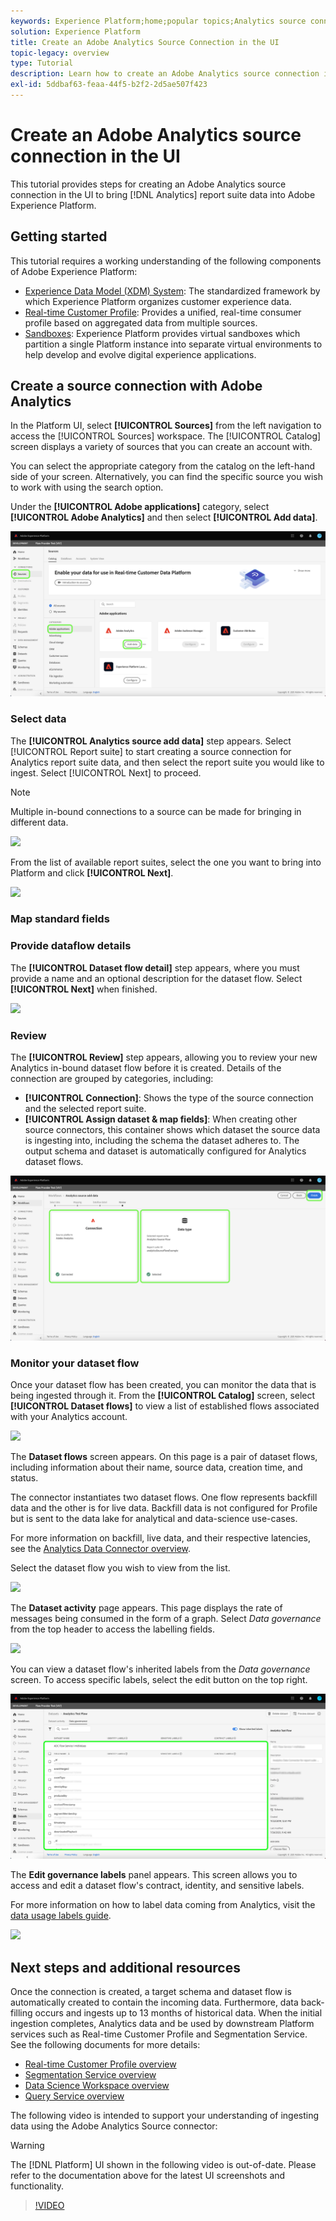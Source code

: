 ```yaml
---
keywords: Experience Platform;home;popular topics;Analytics source connector;Analytics connector;Analytics source;analytics
solution: Experience Platform
title: Create an Adobe Analytics Source Connection in the UI
topic-legacy: overview
type: Tutorial
description: Learn how to create an Adobe Analytics source connection in the UI to bring consumer data into Adobe Experience Platform.
exl-id: 5ddbaf63-feaa-44f5-b2f2-2d5ae507f423
---
```

# Create an Adobe Analytics source connection in the UI

This tutorial provides steps for creating an Adobe Analytics source connection in the UI to bring [!DNL Analytics] report suite data into Adobe Experience Platform.

## Getting started

This tutorial requires a working understanding of the following components of Adobe Experience Platform:

* [Experience Data Model (XDM) System](../../../../../xdm/home.md): The standardized framework by which Experience Platform organizes customer experience data.
* [Real-time Customer Profile](../../../../../profile/home.md): Provides a unified, real-time consumer profile based on aggregated data from multiple sources.
* [Sandboxes](../../../../../sandboxes/home.md): Experience Platform provides virtual sandboxes which partition a single Platform instance into separate virtual environments to help develop and evolve digital experience applications.

## Create a source connection with Adobe Analytics

In the Platform UI, select **[!UICONTROL Sources]** from the left navigation to access the [!UICONTROL Sources] workspace. The [!UICONTROL Catalog] screen displays a variety of sources that you can create an account with.

You can select the appropriate category from the catalog on the left-hand side of your screen. Alternatively, you can find the specific source you wish to work with using the search option.

Under the **[!UICONTROL Adobe applications]** category, select **[!UICONTROL Adobe Analytics]** and then select **[!UICONTROL Add data]**.

![](../../../../images/tutorials/create/analytics/catalog.png)

### Select data

The **[!UICONTROL Analytics source add data]** step appears. Select [!UICONTROL Report suite] to start creating a source connection for Analytics report suite data, and then select the report suite you would like to ingest. Select [!UICONTROL Next] to proceed.

>[!NOTE]
>
>Multiple in-bound connections to a source can be made for bringing in different data.

![](../../../../images/tutorials/create/analytics/dataset-flows.png)

<!---Analytics report suites can be configured for one sandbox at a time. To import the same report suite into a different sandbox, the dataset flow will have to be deleted and instantiated again via configuration for a different sandbox.--->

From the list of available report suites, select the one you want to bring into Platform and click **[!UICONTROL Next]**.

![](../../../../images/tutorials/create/analytics/select-data.png)

### Map standard fields

### Provide dataflow details

The **[!UICONTROL Dataset flow detail]** step appears, where you must provide a name and an optional description for the dataset flow. Select **[!UICONTROL Next]** when finished.

![](../../../../images/tutorials/create/analytics/dataset-flow-detail.png)

### Review

The **[!UICONTROL Review]** step appears, allowing you to review your new Analytics in-bound dataset flow before it is created. Details of the connection are grouped by categories, including:

*   **[!UICONTROL Connection]**: Shows the type of the source connection and the selected report suite.
*   **[!UICONTROL Assign dataset & map fields]**: When creating other source connectors, this container shows which dataset the source data is ingesting into, including the schema the dataset adheres to. The output schema and dataset is automatically configured for Analytics dataset flows.

![](../../../../images/tutorials/create/analytics/review.png)

### Monitor your dataset flow

Once your dataset flow has been created, you can monitor the data that is being ingested through it. From the **[!UICONTROL Catalog]** screen, select **[!UICONTROL Dataset flows]** to view a list of established flows associated with your Analytics account.

![](../../../../images/tutorials/create/analytics/catalog-dataset-flows.png)

The **Dataset flows** screen appears. On this page is a pair of dataset flows, including information about their name, source data, creation time, and status.

The connector instantiates two dataset flows. One flow represents backfill data and the other is for live data. Backfill data is not configured for Profile but is sent to the data lake for analytical and data-science use-cases.

For more information on backfill, live data, and their respective latencies, see the [Analytics Data Connector overview](../../../../connectors/adobe-applications/analytics.md).

Select the dataset flow you wish to view from the list.

![](../../../../images/tutorials/create/analytics/backfill.png)

The **Dataset activity** page appears. This page displays the rate of messages being consumed in the form of a graph. Select *Data governance* from the top header to access the labelling fields.

![](../../../../images/tutorials/create/analytics/batches.png)

You can view a dataset flow's inherited labels from the *Data governance* screen. To access specific labels, select the edit button on the top right.

![](../../../../images/tutorials/create/analytics/data-gov.png)

The **Edit governance labels** panel appears. This screen allows you to access and edit a dataset flow's contract, identity, and sensitive labels.

For more information on how to label data coming from Analytics, visit the [data usage labels guide](../../../../../data-governance/labels/user-guide.md).

![](../../../../images/tutorials/create/analytics/labels.png)

## Next steps and additional resources

Once the connection is created, a target schema and dataset flow is automatically created to contain the incoming data. Furthermore, data back-filling occurs and ingests up to 13 months of historical data. When the initial ingestion completes, Analytics data and be used by downstream Platform services such as Real-time Customer Profile and Segmentation Service. See the following documents for more details:

*   [Real-time Customer Profile overview](../../../../../profile/home.md)
*   [Segmentation Service overview](../../../../../segmentation/home.md)
*   [Data Science Workspace overview](../../../../../data-science-workspace/home.md)
*   [Query Service overview](../../../../../query-service/home.md)

The following video is intended to support your understanding of ingesting data using the Adobe Analytics Source connector:

>[!WARNING]
>
> The [!DNL Platform] UI shown in the following video is out-of-date. Please refer to the documentation above for the latest UI screenshots and functionality.

>[!VIDEO](https://video.tv.adobe.com/v/29687?quality=12&learn=on)
